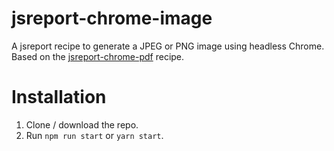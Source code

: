 # jsreport-chrome-image

A jsreport recipe to generate a JPEG or PNG image using headless Chrome. Based on the [jsreport-chrome-pdf](https://github.com/jsreport/jsreport-chrome-pdf) recipe.

# Installation

1. Clone / download the repo.
2. Run `npm run start` or `yarn start`.
